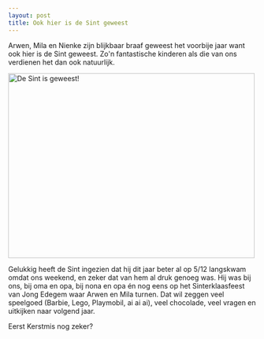 ```yaml
---
layout: post
title: Ook hier is de Sint geweest
---
```

Arwen, Mila en Nienke zijn blijkbaar braaf geweest het voorbije jaar want ook hier is de Sint geweest. Zo'n fantastische kinderen als die van ons verdienen het dan ook natuurlijk.

<a href="http://www.flickr.com/photos/atog/4170331066/" title="De Sint is geweest! by atog, on Flickr"><img src="http://farm3.static.flickr.com/2746/4170331066_19691ee2d9.jpg" width="500" height="375" alt="De Sint is geweest!" /></a>

Gelukkig heeft de Sint ingezien dat hij dit jaar beter al op 5/12 langskwam omdat ons weekend, en zeker dat van hem al druk genoeg was. Hij was bij ons, bij oma en opa, bij nona en opa én nog eens op het Sinterklaasfeest van Jong Edegem waar Arwen en Mila turnen. Dat wil zeggen veel speelgoed (Barbie, Lego, Playmobil, ai ai ai), veel chocolade, veel vragen en uitkijken naar volgend jaar.

Eerst Kerstmis nog zeker?